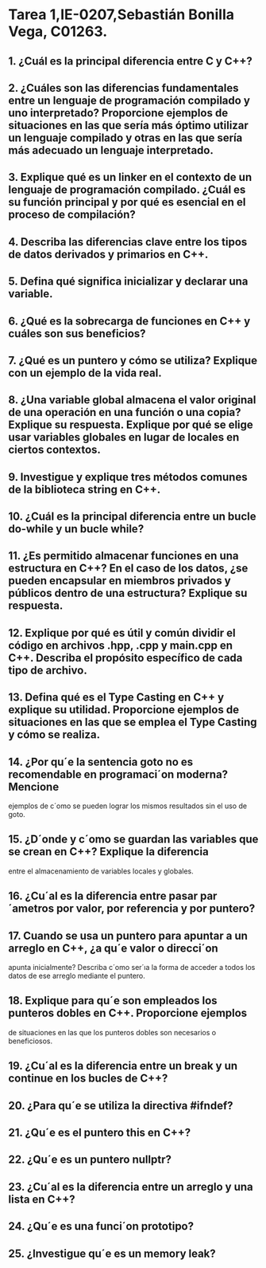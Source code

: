 # Tarea 1,IE-0207,Sebastián Bonilla Vega, C01263.

## 1. ¿Cuál es la principal diferencia entre C y C++?
## 2. ¿Cuáles son las diferencias fundamentales entre un lenguaje de programación compilado y uno interpretado? Proporcione ejemplos de situaciones en las que sería más óptimo utilizar un lenguaje compilado y otras en las que sería más adecuado un lenguaje interpretado.
## 3. Explique qué es un linker en el contexto de un lenguaje de programación compilado. ¿Cuál es su función principal y por qué es esencial en el proceso de compilación?
## 4. Describa las diferencias clave entre los tipos de datos derivados y primarios en C++.
## 5. Defina qué significa inicializar y declarar una variable.
## 6. ¿Qué es la sobrecarga de funciones en C++ y cuáles son sus beneficios?
## 7. ¿Qué es un puntero y cómo se utiliza? Explique con un ejemplo de la vida real.
## 8. ¿Una variable global almacena el valor original de una operación en una función o una copia? Explique su respuesta. Explique por qué se elige usar variables globales en lugar de locales en ciertos contextos.
## 9. Investigue y explique tres métodos comunes de la biblioteca string en C++.
## 10. ¿Cuál es la principal diferencia entre un bucle do-while y un bucle while?
## 11. ¿Es permitido almacenar funciones en una estructura en C++? En el caso de los datos, ¿se pueden encapsular en miembros privados y públicos dentro de una estructura? Explique su respuesta.
## 12. Explique por qué es útil y común dividir el código en archivos .hpp, .cpp y main.cpp en C++. Describa el propósito específico de cada tipo de archivo.
## 13. Defina qué es el Type Casting en C++ y explique su utilidad. Proporcione ejemplos de situaciones en las que se emplea el Type Casting y cómo se realiza.
## 14. ¿Por qu´e la sentencia goto no es recomendable en programaci´on moderna? Mencione
ejemplos de c´omo se pueden lograr los mismos resultados sin el uso de goto.
## 15. ¿D´onde y c´omo se guardan las variables que se crean en C++? Explique la diferencia
entre el almacenamiento de variables locales y globales.
## 16. ¿Cu´al es la diferencia entre pasar par´ametros por valor, por referencia y por puntero?
## 17. Cuando se usa un puntero para apuntar a un arreglo en C++, ¿a qu´e valor o direcci´on
apunta inicialmente? Describa c´omo ser´ıa la forma de acceder a todos los datos de ese
arreglo mediante el puntero.
## 18. Explique para qu´e son empleados los punteros dobles en C++. Proporcione ejemplos
de situaciones en las que los punteros dobles son necesarios o beneficiosos.
## 19. ¿Cu´al es la diferencia entre un break y un continue en los bucles de C++?
## 20. ¿Para qu´e se utiliza la directiva #ifndef?
## 21. ¿Qu´e es el puntero this en C++?
## 22. ¿Qu´e es un puntero nullptr?
## 23. ¿Cu´al es la diferencia entre un arreglo y una lista en C++?
## 24. ¿Qu´e es una funci´on prototipo?
## 25. ¿Investigue qu´e es un memory leak?


